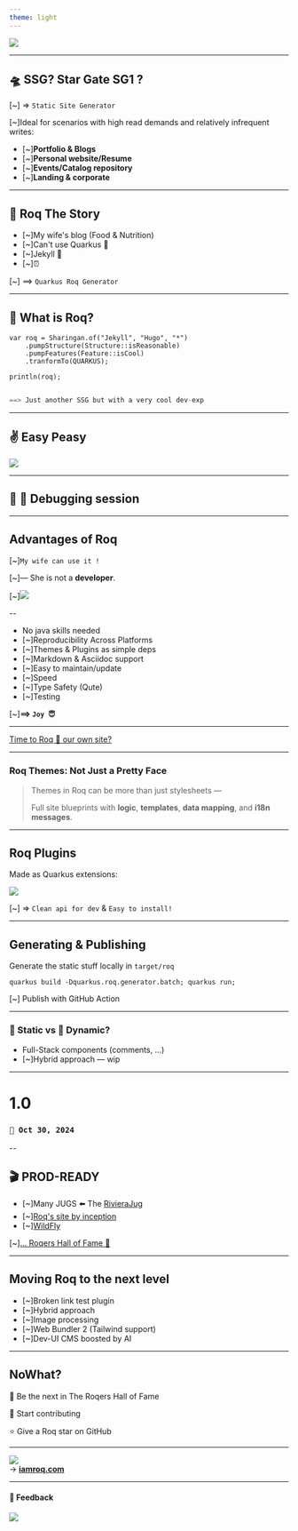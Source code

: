 ```yaml
---
theme: light
---
```


![](deck-assets/iamroq-transparent.svg)<!-- .element height="500px"  -->  

---
##  🛸 SSG? Star Gate SG1 ?

[~] => `Static Site Generator`

[~]Ideal for scenarios with high read demands and relatively infrequent writes:
- [~]**Portfolio & Blogs**
- [~]**Personal website/Resume**
- [~]**Events/Catalog repository**
- [~]**Landing & corporate**

---
## 📗 Roq The Story

 - [~]My wife's blog (Food & Nutrition)
 - [~]Can't use Quarkus 🥺
 - [~]Jekyll 🥴
 - [~]⏰

[~] ==> `Quarkus Roq Generator`

---
## 🥷 What is Roq?

```java[1|2|3|4|5-6]
var roq = Sharingan.of("Jekyll", "Hugo", "*")
	.pumpStructure(Structure::isReasonable)
	.pumpFeatures(Feature::isCool)
	.tranformTo(QUARKUS);
	
println(roq);


```

<div class="fragment">

```java
==> Just another SSG but with a very cool dev-exp
```

</div>


---
## ✌️ Easy Peasy 

![](deck-assets/roq-how-it-works.png)


---

## 🦟 🤺 Debugging session

---
## Advantages of Roq

[~]`My wife can use it !`

[~]— She is not a **developer**.

[~]![](deck-assets/smart.gif)


--

- No java skills needed
- [~]Reproducibility Across Platforms
- [~]Themes & Plugins as simple deps
- [~]Markdown & Asciidoc support
- [~]Easy to maintain/update
- [~]Speed
- [~]Type Safety (Qute)
- [~]Testing
 
[~]**==> `Joy 😇`**


---


[Time to Roq 🗿 our own site?](https://code.quarkus.io/?g=so.spicy&a=foodporn-hub&e=io.quarkiverse.roq%3Aquarkus-roq)


---
###  Roq Themes: Not Just a Pretty Face

> Themes in Roq can be more than just stylesheets —
> 
> Full site blueprints with **logic**, **templates**, **data mapping**, and **i18n messages**.


---
## Roq Plugins

Made as Quarkus extensions:

 ![](deck-assets/roq-plugins.png)<!-- .element height="300px"  -->  

[~] => `Clean api for dev` & `Easy to install!`


---

## Generating & Publishing

Generate the static stuff locally in `target/roq`
```shell
quarkus build -Dquarkus.roq.generator.batch; quarkus run;
```

[~] Publish with GitHub Action

---
### 🍔 Static vs  🏃 Dynamic?

- Full-Stack components (comments, ...)
-  [~]Hybrid approach — wip
  

---

#  1.0  

### `🎸 Oct 30, 2024`

--
## 🎬  PROD-READY 




- [~]Many JUGS ⬅️ The [RivieraJug](https://rivierajug.org/)
- [~][Roq's site by inception](https://iamroq.com)
- [~][WildFly](https://www.wildfly.org/)


 [~][... Roqers Hall of Fame 🤘](https://iamroq.com/roqers/)



---
## Moving Roq to the next level

- [~]Broken link test plugin
- [~]Hybrid approach
- [~]Image processing
- [~]Web Bundler 2 (Tailwind support)
- [~]Dev-UI CMS boosted by AI

---
## NoWhat?

🎸 Be the next in The Roqers Hall of Fame

🚀 Start contributing 

⭐️ Give a Roq star on GitHub

---



![](deck-assets/crafted-by-roq-transparent.svg)<!-- .element width="500px"  -->  
→ **[iamroq.com](iamroq.com)**


---

#### 🧐 Feedback 
![](deck-assets/riviera-dev-2025-openfeedback.png)<!-- .element width="500px"  -->  
